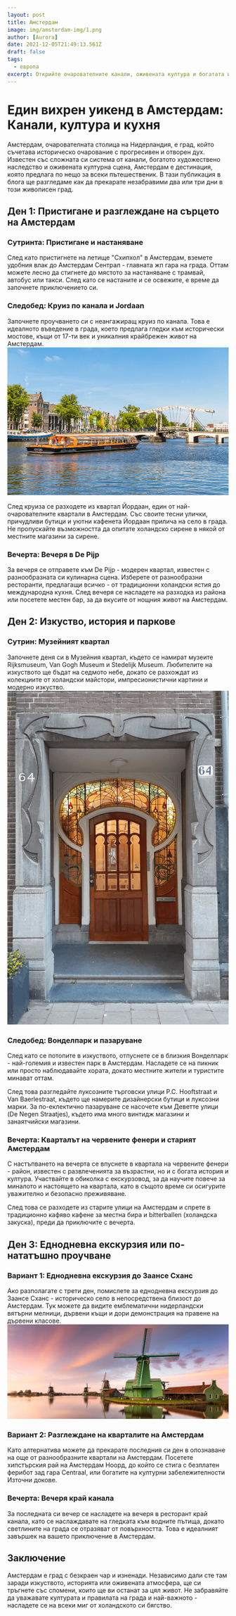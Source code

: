 ```yaml
---
layout: post
title: Амстердам
image: img/amsterdam-img/1.png
author: [Aurora]
date: 2021-12-05T21:49:13.561Z
draft: false
tags:
  - европа
excerpt: Открийте очарователните канали, оживената култура и богатата история на Амстердам по време на едно вихрено пътуване през уикенда, което ще ви отведе от художествените съкровища на Музейния квартал до уютните кафенета на Йордан и емблематичните вятърни мелници на Заансе Сханс.
---
```


# Един вихрен уикенд в Амстердам: Канали, култура и кухня

Амстердам, очарователната столица на Нидерландия, е град, който съчетава историческо очарование с прогресивен и отворен дух. Известен със сложната си система от канали, богатото художествено наследство и оживената културна сцена, Амстердам е дестинация, която предлага по нещо за всеки пътешественик. В тази публикация в блога ще разгледаме как да прекарате незабравими два или три дни в този живописен град.

## Ден 1: Пристигане и разглеждане на сърцето на Амстердам

### Сутринта: Пристигане и настаняване

След като пристигнете на летище "Схипхол" в Амстердам, вземете удобния влак до Амстердам Сентрал - главната жп гара на града. Оттам можете лесно да стигнете до мястото за настаняване с трамвай, автобус или такси. След като се настаните и се освежите, е време да започнете приключението си.

### Следобед: Круиз по канала и Jordaan

Започнете проучването си с неангажиращ круиз по канала. Това е идеалното въведение в града, което предлага гледки към исторически мостове, къщи от 17-ти век и уникалния крайбрежен живот на Амстердам. ![ amsterdam canal cruise](img/amsterdam-img/1.png)

След круиза се разходете из квартал Йордаан, един от най-очарователните квартали в Амстердам. Със своите тесни улички, причудливи бутици и уютни кафенета Йордаан прилича на село в града. Не пропускайте възможността да опитате холандско сирене в някой от местните магазини за сирене.

### Вечерта: Вечеря в De Pijp

За вечеря се отправете към De Pijp - модерен квартал, известен с разнообразната си кулинарна сцена. Изберете от разнообразни ресторанти, предлагащи всичко - от традиционни холандски ястия до международна кухня. След вечеря се насладете на разходка из района или посетете местен бар, за да вкусите от нощния живот на Амстердам.

## Ден 2: Изкуство, история и паркове

### Сутрин: Музейният квартал

Започнете деня си в Музейния квартал, където се намират музеите Rijksmuseum, Van Gogh Museum и Stedelijk Museum. Любителите на изкуството ще бъдат на седмото небе, докато се разхождат из колекциите от холандски майстори, импресионистични картини и модерно изкуство. ![ амстердамски музеен квартал](img/amsterdam-img/2.png)

### Следобед: Вонделпарк и пазаруване

След като се потопите в изкуството, отпуснете се в близкия Вонделпарк - най-големия и известен парк в Амстердам. Насладете се на пикник или просто наблюдавайте хората, докато местните жители и туристите минават оттам.

След това разгледайте луксозните търговски улици P.C. Hooftstraat и Van Baerlestraat, където ще намерите дизайнерски бутици и луксозни марки. За по-еклектично пазаруване се насочете към Деветте улици (De Negen Straatjes), където има много винтидж магазини и занаятчийски магазини.

### Вечерта: Кварталът на червените фенери и старият Амстердам

С настъпването на вечерта се впуснете в квартала на червените фенери - район, известен с развлеченията за възрастни, но и с богата история и култура. Участвайте в обиколка с екскурзовод, за да научите повече за миналото и настоящето на квартала, като в същото време си осигурите уважително и безопасно преживяване.

След това се разходете из старите улици на Амстердам и спрете в традиционно кафяво кафене за местна бира и bitterballen (холандска закуска), преди да приключите с вечерта.

## Ден 3: Еднодневна екскурзия или по-нататъшно проучване

### Вариант 1: Еднодневна екскурзия до Заансе Сханс

Ако разполагате с трети ден, помислете за еднодневна екскурзия до Заансе Сханс - историческо село в непосредствена близост до Амстердам. Тук можете да видите емблематични нидерландски вятърни мелници, дървени къщи и дори демонстрация на правене на дървени класове. ![ zaanse schans windmills](img/amsterdam-img/3.png)

### Вариант 2: Разглеждане на кварталите на Амстердам

Като алтернатива можете да прекарате последния си ден в опознаване на още от разнообразните квартали на Амстердам. Посетете хипстърския рай на Амстердам Ноорд, до който се стига с безплатен ферибот зад гара Centraal, или богатите на културни забележителности Източни докове.

### Вечерта: Вечеря край канала

За последната си вечер се насладете на вечеря в ресторант край канала, като се наслаждавате на гледката към водните пътища, докато светлините на града се отразяват от повърхността. Това е идеалният завършек на вашето приключение в Амстердам.

## Заключение

Амстердам е град с безкраен чар и изненади. Независимо дали сте там заради изкуството, историята или оживената атмосфера, ще си тръгнете със спомени, които ще ви останат за цял живот. Не забравяйте да уважавате културата и правилата на града и най-важното - насладете се на всеки миг от холандското си бягство.

